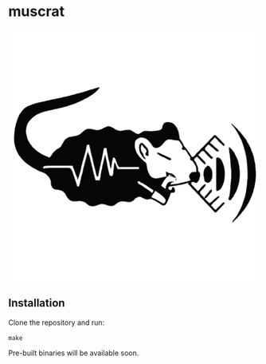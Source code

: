 # muscrat

<p align="center">
    <img alt="muscrat logo" src="./build/appicon.png" width="512" />
</p>


## Installation

Clone the repository and run:
```shell
make
```

Pre-built binaries will be available soon.
